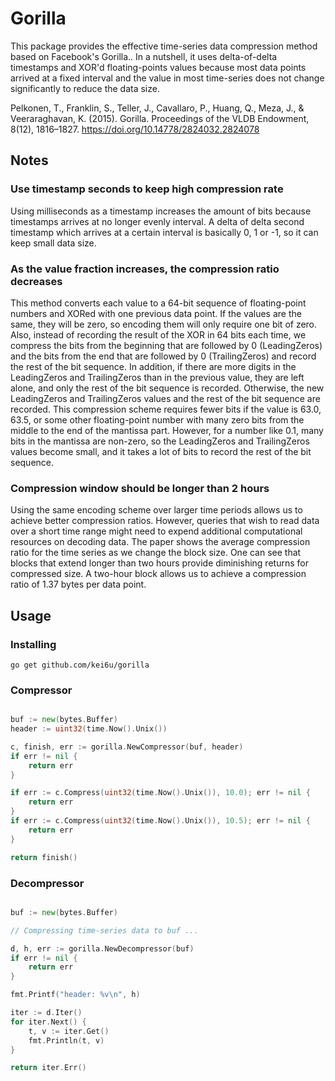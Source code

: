 # Gorilla

This package provides the effective time-series data compression method based on Facebook's Gorilla..
In a nutshell, it uses delta-of-delta timestamps and XOR'd floating-points values because most data points arrived at a fixed interval and the value in most time-series does not change significantly to reduce the data size.

Pelkonen, T., Franklin, S., Teller, J., Cavallaro, P., Huang, Q., Meza, J., &#38; Veeraraghavan, K. (2015). Gorilla. Proceedings of the VLDB Endowment, 8(12), 1816–1827. https://doi.org/10.14778/2824032.2824078

## Notes

### Use timestamp seconds to keep high compression rate

Using milliseconds as a timestamp increases the amount of bits because timestamps arrives at no longer evenly interval.
A delta of delta second timestamp which arrives at a certain interval is basically 0, 1 or -1, so it can keep small data size.

### As the value fraction increases, the compression ratio decreases

This method converts each value to a 64-bit sequence of floating-point numbers and XORed with one previous data point. If the values are the same, they will be zero, so encoding them will only require one bit of zero.
Also, instead of recording the result of the XOR in 64 bits each time, we compress the bits from the beginning that are followed by 0 (LeadingZeros) and the bits from the end that are followed by 0 (TrailingZeros) and record the rest of the bit sequence.
In addition, if there are more digits in the LeadingZeros and TrailingZeros than in the previous value, they are left alone, and only the rest of the bit sequence is recorded.
Otherwise, the new LeadingZeros and TrailingZeros values and the rest of the bit sequence are recorded.
This compression scheme requires fewer bits if the value is 63.0, 63.5, or some other floating-point number with many zero bits from the middle to the end of the mantissa part. However, for a number like 0.1, many bits in the mantissa are non-zero, so the LeadingZeros and TrailingZeros values become small, and it takes a lot of bits to record the rest of the bit sequence.

### Compression window should be longer than 2 hours

Using the same encoding scheme over larger time periods allows us to achieve better compression ratios.
However, queries that wish to read data over a short time range might need to expend additional computational resources on decoding data.
The paper shows the average compression ratio for the time series as we change the block size.
One can see that blocks that extend longer than two hours provide diminishing returns for compressed size.
A two-hour block allows us to achieve a compression ratio of 1.37 bytes per data point.

## Usage

### Installing

```shell
go get github.com/kei6u/gorilla
```

### Compressor

```go

buf := new(bytes.Buffer)
header := uint32(time.Now().Unix())

c, finish, err := gorilla.NewCompressor(buf, header)
if err != nil {
    return err
}

if err := c.Compress(uint32(time.Now().Unix()), 10.0); err != nil {
    return err
}
if err := c.Compress(uint32(time.Now().Unix()), 10.5); err != nil {
    return err
}

return finish()
```

### Decompressor

```go

buf := new(bytes.Buffer)

// Compressing time-series data to buf ...

d, h, err := gorilla.NewDecompressor(buf)
if err != nil {
    return err
}

fmt.Printf("header: %v\n", h)

iter := d.Iter()
for iter.Next() {
    t, v := iter.Get()
    fmt.Println(t, v)
}

return iter.Err()
```
